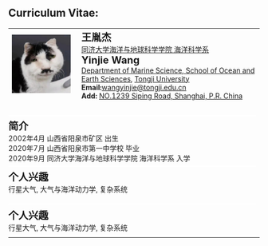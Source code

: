 ## Curriculum Vitae:

<table>
<tr>
    <td style="padding-right: 15px;">
    <img src="/avatar.png" alt="alt text">
    </td>
    <td>
    <strong style="font-size: 20px;">王胤杰</strong><br>
    <a href="https://www.tongji.edu.cn" target="_blank">同济大学</a><a href="https://mgg.tongji.edu.cn/" target="_blank">海洋与地球科学学院 海洋科学系</a><br> <!-- 添加超链接 -->
    <strong style="font-size: 20px;">Yinjie Wang</strong><br>
    <a href="https://mgg.tongji.edu.cn/mggen/main.htm" target="_blank">Department of Marine Science, School of Ocean and Earth Sciences</a>, <a href="https://en.tongji.edu.cn/" target="_blank">Tongji University</a><br> <!-- 添加超链接 -->
    <strong>Email:</strong><a href="mailto:wangyinjie@tongji.edu.cn">wangyinjie@tongji.edu.cn</a><br> <!-- 添加邮件链接 -->
    <strong>Add: </strong><a href="https://www.bing.com/maps?cp=31.283704%7E121.500936&lvl=16.0" target="_blank">NO.1239 Siping Road, Shanghai, P.R. China</a><br>
    </td>
</tr>
<tr><td colspan="2" style="height: 20px;"></td></tr> <!-- 在这里添加一个空行的效果 -->
<tr>
    <td colspan="2" style="padding-left: 0px;"> <!-- 删除左侧空白 -->
        <div style="background-color: white; height: 2px; width: 100%; margin: 0;"></div> <!-- 修改横杠颜色为白色，宽度为100%，边距为0 -->
    </td>
</tr>
<tr>
    <td colspan="2" style="padding-left: 0px;"> <!-- 删除左侧空白，使文本对齐 -->
    <strong style="font-size: 20px;">简介</strong><br>
    2002年4月  山西省阳泉市矿区  出生<br>
    2020年7月  山西省阳泉市第一中学校  毕业<br>
    2020年9月  同济大学海洋与地球科学学院  海洋科学系  入学<br>
    </td>
</tr>
<tr>
    <td colspan="2" style="padding-left: 0px;"> <!-- 保持一致，删除左侧空白 -->
        <div style="background-color: white; height: 2px; width: 100%; margin: 0;"></div> <!-- 保持横杠样式一致 -->
    </td>
</tr>
<tr>
    <td colspan="2" style="padding-left: 0px;"> <!-- 删除左侧空白，使文本对齐 -->
    <strong style="font-size: 20px;">个人兴趣</strong><br>
    行星大气, 大气与海洋动力学, 复杂系统<br>
    </td>
</tr>
<tr><td colspan="2" style="height: 10px;"></td></tr> <!-- 在这里添加一个空行的效果 -->
<tr>
    <td colspan="2" style="padding-left: 0px;"> <!-- 保持一致，删除左侧空白 -->
        <div style="background-color: white; height: 2px; width: 100%; margin: 0;"></div> <!-- 保持横杠样式一致 -->
    </td>
</tr>
<tr>
    <td colspan="2" style="padding-left: 0px;"> <!-- 删除左侧空白，使文本对齐 -->
    <strong style="font-size: 20px;">个人兴趣</strong><br>
    行星大气, 大气与海洋动力学, 复杂系统<br>
    </td>
</tr>
<tr>
    <td colspan="2" style="padding-left: 0px;"> <!-- 保持一致，删除左侧空白 -->
        <div style="background-color: white; height: 2px; width: 100%; margin: 0;"></div> <!-- 保持横杠样式一致 -->
    </td>
</tr>
</table>